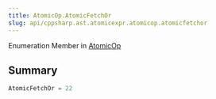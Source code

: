 ```yaml
---
title: AtomicOp.AtomicFetchOr
slug: api/cppsharp.ast.atomicexpr.atomicop.atomicfetchor
---
```

Enumeration Member in [AtomicOp](/api/cppsharp/ast/atomicexpr/atomicop)

## Summary



```csharp
AtomicFetchOr = 22
```

